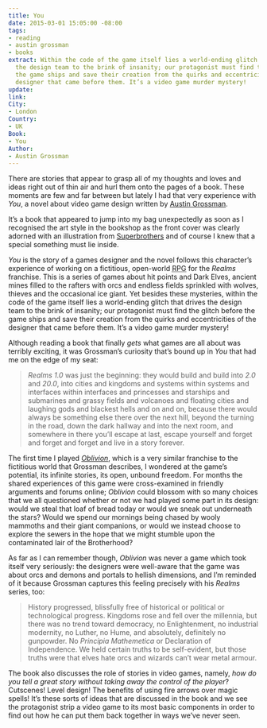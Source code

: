 ```yaml
---
title: You
date: 2015-03-01 15:05:00 -08:00
tags:
- reading
- austin grossman
- books
extract: Within the code of the game itself lies a world-ending glitch that drives
  the design team to the brink of insanity; our protagonist must find the glitch before
  the game ships and save their creation from the quirks and eccentricities of the
  designer that came before them. It’s a video game murder mystery!
update: 
link: 
City:
- London
Country:
- UK
Book:
- You
Author:
- Austin Grossman
---
```


There are stories that appear to grasp all of my thoughts and loves and ideas right out of thin air and hurl them onto the pages of a book. These moments are few and far between but lately I had that very experience with *You*, a novel about video game design written by [Austin Grossman](http://austingrossman.dreamhosters.com/about-me).

It’s a book that appeared to jump into my bag unexpectedly as soon as I recognised the art style in the bookshop as the front cover was clearly adorned with an illustration from [Superbrothers](http://www.superbrothershq.com/) and of course I knew that a special something must lie inside.

*You* is the story of a games designer and the novel follows this character’s experience of working on a fictitious, open-world <abbr title="Role playing game">RPG</abbr> for the *Realms* franchise. This is a series of games about hit points and Dark Elves, ancient mines filled to the rafters with orcs and endless fields sprinkled with wolves, thieves and the occasional ice giant. Yet besides these mysteries, within the code of the game itself lies a world-ending glitch that drives the design team to the brink of insanity; our protagonist must find the glitch before the game ships and save their creation from the quirks and eccentricities of the designer that came before them. It’s a video game murder mystery!

Although reading a book that finally *gets* what games are all about was terribly exciting, it was Grossman’s curiosity that’s bound up in *You* that had me on the edge of my seat:

> *Realms 1.0* was just the beginning: they would build and build into *2.0* and *20.0*, into cities and kingdoms and systems within systems and interfaces within interfaces and princesses and starships and submarines and grassy fields and volcanoes and floating cities and laughing gods and blackest hells and on and on, because there would always be something else there over the next hill, beyond the turning in the road, down the dark hallway and into the next room, and somewhere in there you’ll escape at last, escape yourself and forget and forget and forget and live in a story forever.

The first time I played [*Oblivion*](http://elderscrolls.wikia.com/wiki/The_Elder_Scrolls_IV:_Oblivion), which is a very similar franchise to the fictitious world that Grossman describes, I wondered at the game’s potential, its infinite stories, its open, unbound freedom. For months the shared experiences of this game were cross-examined in friendly arguments and forums online; *Oblivion* could blossom with so many choices that we all questioned whether or not we had played some part in its design: would we steal that loaf of bread today or would we sneak out underneath the stars? Would we spend our mornings being chased by wooly mammoths and their giant companions, or would we instead choose to explore the sewers in the hope that we might stumble upon the contaminated lair of the Brotherhood?

As far as I can remember though, *Oblivion* was never a game which took itself very seriously: the designers were well-aware that the game was about orcs and demons and portals to hellish dimensions, and I’m reminded of it because Grossman captures this feeling precisely with his *Realms* series, too:

> History progressed, blissfully free of historical or political or technological progress. Kingdoms rose and fell over the millennia, but there was no trend toward democracy, no Enlightenment, no industrial modernity, no Luther, no Hume, and absolutely, definitely no gunpowder. No *Principia Mathemetica* or Declaration of Independence. We held certain truths to be self-evident, but those truths were that elves hate orcs and wizards can’t wear metal armour.

The book also discusses the role of stories in video games, namely, *how do you tell a great story without taking away the control of the player*? Cutscenes! Level design! The benefits of using fire arrows over magic spells! It’s these sorts of ideas that are discussed in the book and we see the protagonist strip a video game to its most basic components in order to find out how he can put them back together in ways we’ve never seen.
